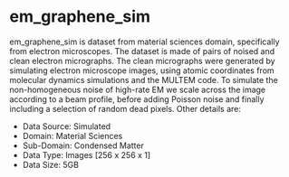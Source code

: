
# em_graphene_sim

em_graphene_sim is dataset from material sciences domain, specifically
from electron microscopes. The dataset is made of pairs of noised and
clean electron micrographs. The clean micrographs were generated by
simulating electron microscope images, using atomic coordinates from
molecular dynamics simulations and the MULTEM code. To simulate the
non-homogeneous noise of high-rate EM we scale across the image
according to a beam profile, before adding Poisson noise and finally
including a selection of random dead pixels. Other details are:

* Data Source: Simulated
* Domain: Material Sciences
* Sub-Domain: Condensed Matter
* Data Type: Images [256 x 256 x 1]
* Data Size: 5GB

<!--
em_graphene_sim is dataset from material sciences domain, specifically
from electron microscopes. The dataset is made of pairs of noised and
clean electron micrographs. The clean micrographs were generated by
simulating electron microscope images, using atomic coordinates from
molecular dynamics simulations and the MULTEM code. To simulate the
non-homogeneous noise of high-rate EM we scale across the image
according to a beam profile, before adding Poisson noise and finally
including a selection of random dead pixels. Other details are:

* Data Source: Simulated
* Domain: Material Sciences
* Sub-Domain: Condensed Matter
* Data Type: Images [256 x 256 x 1]
* Data Size: 5GB
-->
